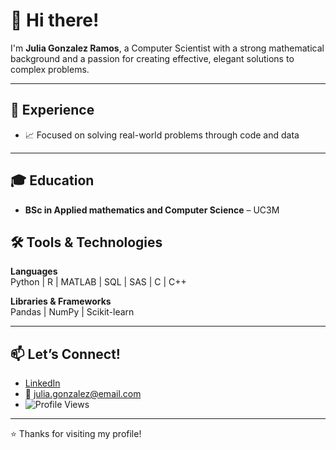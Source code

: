 # 👋 Hi there!

I'm **Julia Gonzalez Ramos**, a Computer Scientist with a strong mathematical background and a passion for creating effective, elegant solutions to complex problems.

---

## 💼 Experience

- 📈 Focused on solving real-world problems through code and data

---

## 🎓 Education

- **BSc in Applied mathematics and Computer Science** – UC3M

## 🛠️ Tools & Technologies

**Languages**  
Python | R | MATLAB | SQL | SAS | C | C++ 

**Libraries & Frameworks**  
Pandas | NumPy | Scikit-learn

---

## 📫 Let’s Connect!

- [LinkedIn](https://www.linkedin.com/in/tuusuario)  
- 📧 julia.gonzalez@email.com  
- ![Profile Views](https://komarev.com/ghpvc/?username=JuliaGonzalezRamos&color=blue)

---

⭐️ Thanks for visiting my profile!

